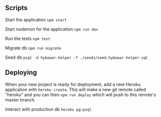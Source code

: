 ## Scripts

Start the application `npm start`

Start nodemon for the application `npm run dev`

Run the tests `npm test`

Migrate db `npm run migrate`

Seed db `psql -d hybowar-helper -f ./seeds/seed.hybowar-helper.sql`



## Deploying

When your new project is ready for deployment, add a new Heroku application with `heroku create`. This will make a new git remote called "heroku" and you can then `npm run deploy` which will push to this remote's master branch.

Interact with production db `heroku pg:psql`